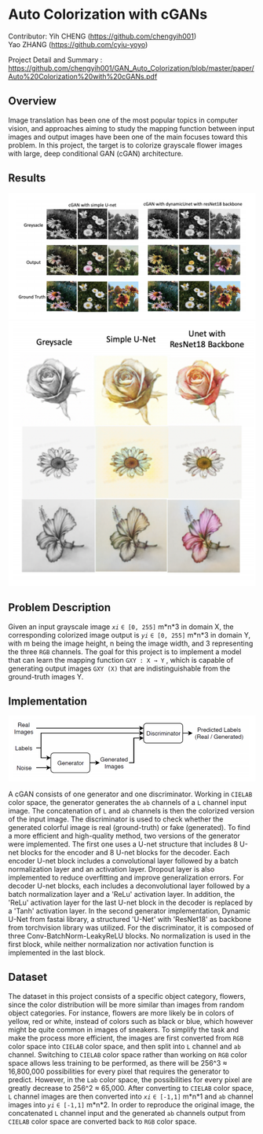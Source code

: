 # Auto Colorization with cGANs
Contributor:
Yih CHENG (https://github.com/chengyih001)<br>
Yao ZHANG (https://github.com/cyiu-yoyo)

Project Detail and Summary : https://github.com/chengyih001/GAN_Auto_Colorization/blob/master/paper/Auto%20Colorization%20with%20cGANs.pdf

## Overview
Image translation has been one of the most popular topics in computer vision, and approaches aiming to study the mapping function between input images and output images have been one of the main focuses toward this problem. In this project, the target is to colorize grayscale flower images with large, deep conditional GAN (cGAN) architecture. 

## Results

<p float="left">
  <img src="./images/cGAN_output.png"/>
  <img src="./images/cGAN_sketch_output.png"/>
</p>

## Problem Description
Given an input grayscale image _`xi`_ `∈ [0, 255]` m\*n\*3 in domain X, the corresponding colorized image output is _`yi`_ `∈ [0, 255]` m\*n\*3 in domain Y, with m being the image height, n being the image width, and 3 representing the three `RGB` channels. The goal for this project is to implement a model that can learn the mapping function `GXY : X → Y` , which is capable of generating output images `GXY (X)` that are indistinguishable from the ground-truth images Y.

## Implementation
 
![](https://github.com/chengyih001/GAN_Auto_Colorization/blob/master/images/cGAN_structure.png?raw=true)

A cGAN consists of one generator and one discriminator. Working in `CIELAB` color space, the generator generates the `ab` channels of a `L` channel input image. The concatenation of `L` and `ab` channels is then the colorized version of the input image. The discriminator is used to check whether the generated colorful image is real (ground-truth) or fake (generated). To find a more efficient and high-quality method, two versions of the generator were implemented. The first one uses a U-net structure that includes 8 U-net blocks for the encoder and 8 U-net blocks for the decoder. Each encoder U-net block includes a convolutional layer followed by a batch normalization layer and an activation layer. Dropout layer is also implemented to reduce overfitting and improve generalization errors. For decoder U-net blocks, each includes a deconvolutional layer followed by a batch normalization layer and a 'ReLu' activation layer. In addition, the 'ReLu' activation layer for the last U-net block in the decoder is replaced by a 'Tanh' activation layer. In the second generator implementation, Dynamic U-Net from fastai library, a structured 'U-Net' with 'ResNet18' as backbone from torchvision library was utilized. For the discriminator, it is composed of three Conv-BatchNorm-LeakyReLU blocks. No normalization is used in the first block, while neither normalization nor activation function is implemented in the last block.

## Dataset
The dataset in this project consists of a specific object category, flowers, since the color distribution will be more similar than images from random object categories. For instance, flowers are more likely be in colors of yellow, red or white, instead of colors such as black or blue, which however might be quite common in images of sneakers. To simplify the task and make the process more efficient, the images are first converted from `RGB` color space into `CIELAB` color space, and then split into `L` channel and `ab` channel. Switching to `CIELAB` color space rather than working on `RGB` color space allows less training to be performed, as there will be 256^3 ≈ 16,800,000 possibilities for every pixel that requires the generator to predict. However, in the `Lab` color space, the possibilities for every pixel are greatly decrease to 256^2 ≈ 65,000. After converting to `CIELAB` color space, `L` channel images are then converted into _`xi`_ `∈ [-1,1]` m\*n\*1 and `ab` channel images into _`yi`_ `∈ [-1,1]` m\*n\*2. In order to reproduce the original image, the concatenated `L` channel input and the generated `ab` channels output from `CIELAB` color space are converted back to `RGB` color space.

